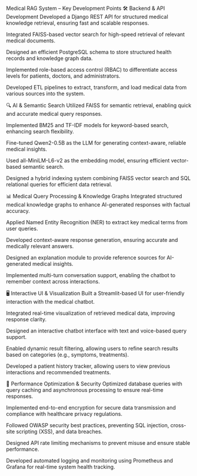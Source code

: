 Medical RAG System – Key Development Points
🛠 Backend & API Development
Developed a Django REST API for structured medical knowledge retrieval, ensuring fast and scalable responses.

Integrated FAISS-based vector search for high-speed retrieval of relevant medical documents.

Designed an efficient PostgreSQL schema to store structured health records and knowledge graph data.

Implemented role-based access control (RBAC) to differentiate access levels for patients, doctors, and administrators.

Developed ETL pipelines to extract, transform, and load medical data from various sources into the system.

🔍 AI & Semantic Search
Utilized FAISS for semantic retrieval, enabling quick and accurate medical query responses.

Implemented BM25 and TF-IDF models for keyword-based search, enhancing search flexibility.

Fine-tuned Qwen2-0.5B as the LLM for generating context-aware, reliable medical insights.

Used all-MiniLM-L6-v2 as the embedding model, ensuring efficient vector-based semantic search.

Designed a hybrid indexing system combining FAISS vector search and SQL relational queries for efficient data retrieval.

📊 Medical Query Processing & Knowledge Graphs
Integrated structured medical knowledge graphs to enhance AI-generated responses with factual accuracy.

Applied Named Entity Recognition (NER) to extract key medical terms from user queries.

Developed context-aware response generation, ensuring accurate and medically relevant answers.

Designed an explanation module to provide reference sources for AI-generated medical insights.

Implemented multi-turn conversation support, enabling the chatbot to remember context across interactions.

🖥 Interactive UI & Visualization
Built a Streamlit-based UI for user-friendly interaction with the medical chatbot.

Integrated real-time visualization of retrieved medical data, improving response clarity.

Designed an interactive chatbot interface with text and voice-based query support.

Enabled dynamic result filtering, allowing users to refine search results based on categories (e.g., symptoms, treatments).

Developed a patient history tracker, allowing users to view previous interactions and recommended treatments.

🚀 Performance Optimization & Security
Optimized database queries with query caching and asynchronous processing to ensure real-time responses.

Implemented end-to-end encryption for secure data transmission and compliance with healthcare privacy regulations.

Followed OWASP security best practices, preventing SQL injection, cross-site scripting (XSS), and data breaches.

Designed API rate limiting mechanisms to prevent misuse and ensure stable performance.

Developed automated logging and monitoring using Prometheus and Grafana for real-time system health tracking.
